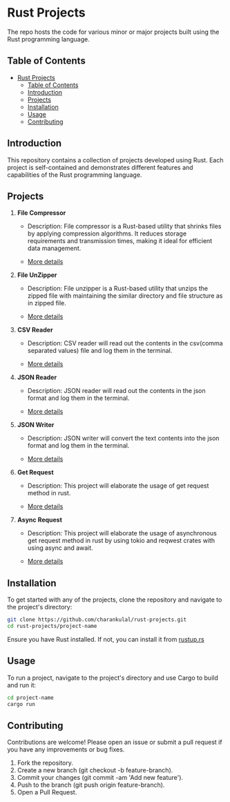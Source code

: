 # Rust Projects

The repo hosts the code for various minor or major projects built using the Rust programming language.

## Table of Contents

- [Rust Projects](#rust-projects)
  - [Table of Contents](#table-of-contents)
  - [Introduction](#introduction)
  - [Projects](#projects)
  - [Installation](#installation)
  - [Usage](#usage)
  - [Contributing](#contributing)

## Introduction

This repository contains a collection of projects developed using Rust. Each project is self-contained and demonstrates different features and capabilities of the Rust programming language.

## Projects

1. **File Compressor**
   - Description: File compressor is a Rust-based utility that shrinks files by applying compression algorithms. It reduces storage requirements and transmission times, making it ideal for efficient data management.

   - [More details](https://github.com/charankulal/Rust-Projects/tree/master/file_compressor)

2. **File UnZipper**
   - Description: File unzipper is a Rust-based utility that unzips the zipped file with maintaining the similar directory and file structure as in zipped file.

   - [More details](https://github.com/charankulal/Rust-Projects/tree/master/decompressor)

3. **CSV Reader**
   - Description: CSV reader will read out the contents in the csv(comma separated values) file and log them in the terminal.

   - [More details](https://github.com/charankulal/Rust-Projects/tree/master/csv_reader)

4. **JSON Reader**
   - Description: JSON reader will read out the contents in the json format and log them in the terminal.

   - [More details](https://github.com/charankulal/Rust-Projects/tree/master/read_json)

5. **JSON Writer**
   - Description: JSON writer will convert the text contents into the json format and log them in the terminal.

   - [More details](https://github.com/charankulal/Rust-Projects/tree/master/json_writer)

6. **Get Request**
   - Description: This project will elaborate the usage of get request method in rust.

   - [More details](https://github.com/charankulal/Rust-Projects/tree/master/get-request)

7. **Async Request**
   - Description: This project will elaborate the usage of asynchronous get request method in rust by using tokio and reqwest crates with using async and await.

   - [More details](https://github.com/charankulal/Rust-Projects/tree/master/async-rust)

## Installation

To get started with any of the projects, clone the repository and navigate to the project's directory:

```sh
git clone https://github.com/charankulal/rust-projects.git
cd rust-projects/project-name
```

Ensure you have Rust installed. If not, you can install it from [rustup.rs](https://rustup.rs/)

## Usage

To run a project, navigate to the project's directory and use Cargo to build and run it:

```sh
cd project-name
cargo run
```

## Contributing

Contributions are welcome! Please open an issue or submit a pull request if you have any improvements or bug fixes.

1. Fork the repository.
2. Create a new branch (git checkout -b feature-branch).
3. Commit your changes (git commit -am 'Add new feature').
4. Push to the branch (git push origin feature-branch).
5. Open a Pull Request.
